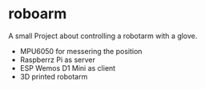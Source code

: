 # roboarm

A small Project about controlling a robotarm with a glove.

 - MPU6050 for messering the position
 - Raspberrz Pi as server
 - ESP Wemos D1 Mini as client
 - 3D printed robotarm
